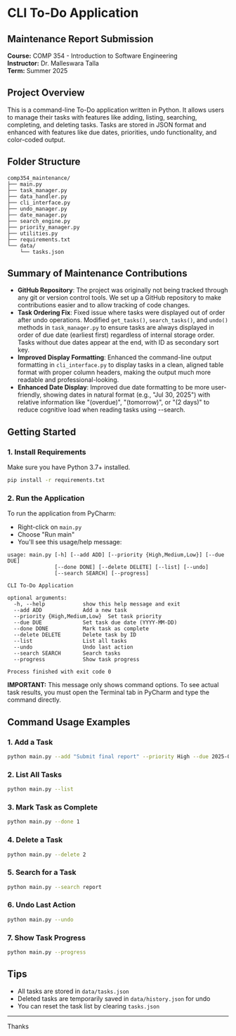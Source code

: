 # CLI To-Do Application

## Maintenance Report Submission

**Course:** COMP 354 - Introduction to Software Engineering  
**Instructor:** Dr. Malleswara Talla  
**Term:** Summer 2025

## Project Overview

This is a command-line To-Do application written in Python. It allows users to manage their tasks with features like adding, listing, searching, completing, and deleting tasks. Tasks are stored in JSON format and enhanced with features like due dates, priorities, undo functionality, and color-coded output.

## Folder Structure

```
comp354_maintenance/
├── main.py
├── task_manager.py
├── data_handler.py
├── cli_interface.py
├── undo_manager.py
├── date_manager.py
├── search_engine.py
├── priority_manager.py
├── utilities.py
├── requirements.txt
└── data/
    └── tasks.json
```

## Summary of Maintenance Contributions

- **GitHub Repository**: The project was originally not being tracked through any git or version control tools. We set up a GitHub repository to make contributions easier and to allow tracking of code changes.
- **Task Ordering Fix**: Fixed issue where tasks were displayed out of order after undo operations. Modified `get_tasks()`, `search_tasks()`, and `undo()` methods in `task_manager.py` to ensure tasks are always displayed in order of due date (earliest first) regardless of internal storage order. Tasks without due dates appear at the end, with ID as secondary sort key.
- **Improved Display Formatting**: Enhanced the command-line output formatting in `cli_interface.py` to display tasks in a clean, aligned table format with proper column headers, making the output much more readable and professional-looking.
- **Enhanced Date Display**: Improved due date formatting to be more user-friendly, showing dates in natural format (e.g., "Jul 30, 2025") with relative information like "(overdue)", "(tomorrow)", or "(2 days)" to reduce cognitive load when reading tasks using --search.

## Getting Started

### 1. Install Requirements

Make sure you have Python 3.7+ installed.

```bash
pip install -r requirements.txt
```

### 2. Run the Application

To run the application from PyCharm:

- Right-click on `main.py`
- Choose "Run main"
- You'll see this usage/help message:

```
usage: main.py [-h] [--add ADD] [--priority {High,Medium,Low}] [--due DUE]
               [--done DONE] [--delete DELETE] [--list] [--undo]
               [--search SEARCH] [--progress]

CLI To-Do Application

optional arguments:
  -h, --help            show this help message and exit
  --add ADD             Add a new task
  --priority {High,Medium,Low}  Set task priority
  --due DUE             Set task due date (YYYY-MM-DD)
  --done DONE           Mark task as complete
  --delete DELETE       Delete task by ID
  --list                List all tasks
  --undo                Undo last action
  --search SEARCH       Search tasks
  --progress            Show task progress

Process finished with exit code 0
```

**IMPORTANT:** This message only shows command options. To see actual task results, you must open the Terminal tab in PyCharm and type the command directly.

## Command Usage Examples

### 1. Add a Task

```bash
python main.py --add "Submit final report" --priority High --due 2025-07-15
```

### 2. List All Tasks

```bash
python main.py --list
```

### 3. Mark Task as Complete

```bash
python main.py --done 1
```

### 4. Delete a Task

```bash
python main.py --delete 2
```

### 5. Search for a Task

```bash
python main.py --search report
```

### 6. Undo Last Action

```bash
python main.py --undo
```

### 7. Show Task Progress

```bash
python main.py --progress
```

## Tips

- All tasks are stored in `data/tasks.json`
- Deleted tasks are temporarily saved in `data/history.json` for undo
- You can reset the task list by clearing `tasks.json`

---

Thanks
